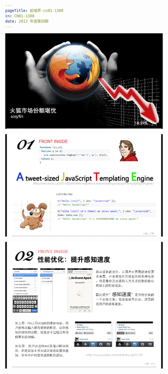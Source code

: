 ```yaml
--- 
pageTitle: 前端界-cn01-1308 
cn: CN01-1308 
date: 2013 年度第四期 
---
```


![火狐市场份额堪忧](images/firefox.png)

[![A tweet-sized javascript template engine](images/front-inside_05.png)](http://mir.aculo.us/2011/03/09/little-helpers-a-tweet-sized-javascript-templating-engine)

[![提升用户感知性能](images/cn01-1308-2.png)](http://www.lukew.com/ff/entry.asp?1759)

